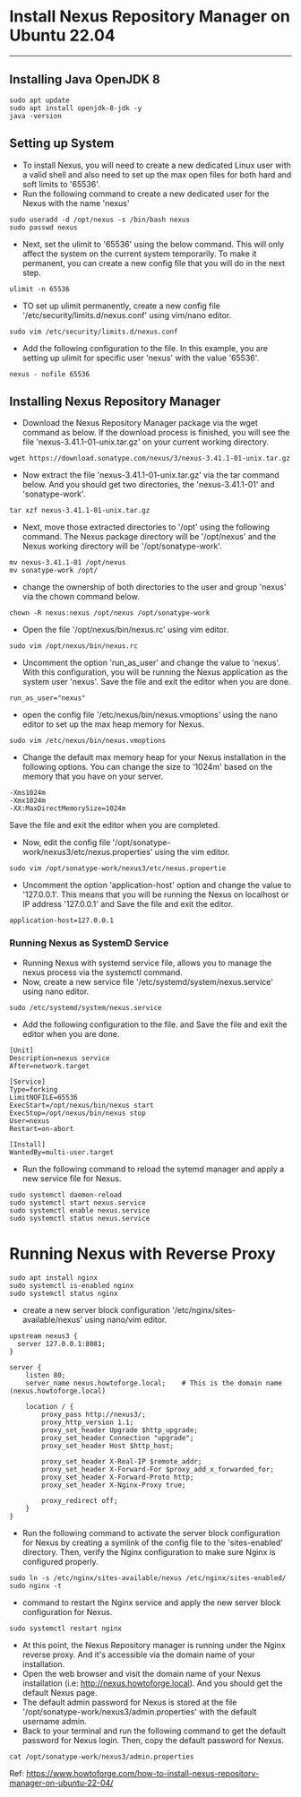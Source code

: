 # Install Nexus Repository Manager on Ubuntu 22.04
---------------------------------------------------

## Installing Java OpenJDK 8
```
sudo apt update
sudo apt install openjdk-8-jdk -y
java -version
```
## Setting up System
- To install Nexus, you will need to create a new dedicated Linux user with a valid shell and also need to set up the max open files for both hard and soft limits to '65536'.
- Run the following command to create a new dedicated user for the Nexus with the name 'nexus'
```
sudo useradd -d /opt/nexus -s /bin/bash nexus
sudo passwd nexus
```
- Next, set the ulimit to '65536' using the below command. This will only affect the system on the current system temporarily. To make it permanent, you can create a new config file that you will do in the next step.
```
ulimit -n 65536
```
- TO set up ulimit permanently, create a new config file '/etc/security/limits.d/nexus.conf' using vim/nano editor.
```
sudo vim /etc/security/limits.d/nexus.conf
```
- Add the following configuration to the file. In this example, you are setting up ulimit for specific user 'nexus' with the value '65536'.
```
nexus - nofile 65536
```
## Installing Nexus Repository Manager
- Download the Nexus Repository Manager package via the wget command as below. If the download process is finished, you will see the file 'nexus-3.41.1-01-unix.tar.gz' on your current working directory.
```
wget https://download.sonatype.com/nexus/3/nexus-3.41.1-01-unix.tar.gz
```
- Now extract the file 'nexus-3.41.1-01-unix.tar.gz' via the tar command below. And you should get two directories, the 'nexus-3.41.1-01' and 'sonatype-work'.
```
tar xzf nexus-3.41.1-01-unix.tar.gz
```
- Next, move those extracted directories to '/opt' using the following command. The Nexus package directory will be '/opt/nexus' and the Nexus working directory will be '/opt/sonatype-work'.
```
mv nexus-3.41.1-01 /opt/nexus
mv sonatype-work /opt/
```
- change the ownership of both directories to the user and group 'nexus' via the chown command below.
```
chown -R nexus:nexus /opt/nexus /opt/sonatype-work
```
- Open the file '/opt/nexus/bin/nexus.rc' using vim editor.
```
sudo vim /opt/nexus/bin/nexus.rc
```
- Uncomment the option 'run_as_user' and change the value to 'nexus'. With this configuration, you will be running the Nexus application as the system user 'nexus'. Save the file and exit the editor when you are done.
```
run_as_user="nexus"
```
- open the config file '/etc/nexus/bin/nexus.vmoptions' using the nano editor to set up the max heap memory for Nexus.
```
sudo vim /etc/nexus/bin/nexus.vmoptions
```
- Change the default max memory heap for your Nexus installation in the following options. You can change the size to '1024m' based on the memory that you have on your server.
```
-Xms1024m
-Xmx1024m
-XX:MaxDirectMemorySize=1024m
```
  Save the file and exit the editor when you are completed.
- Now, edit the config file '/opt/sonatype-work/nexus3/etc/nexus.properties' using the vim editor.
```
sudo vim /opt/sonatype-work/nexus3/etc/nexus.propertie
```
- Uncomment the option 'application-host' option and change the value to '127.0.0.1'. This means that you will be running the Nexus on localhost or IP address '127.0.0.1' and Save the file and exit the editor.
```
application-host=127.0.0.1
```
### Running Nexus as SystemD Service
- Running Nexus with systemd service file, allows you to manage the nexus process via the systemctl command.
- Now, create a new service file '/etc/systemd/system/nexus.service' using nano editor.
```
sudo /etc/systemd/system/nexus.service
```
- Add the following configuration to the file. and Save the file and exit the editor when you are done.
```
[Unit]
Description=nexus service
After=network.target

[Service]
Type=forking
LimitNOFILE=65536
ExecStart=/opt/nexus/bin/nexus start
ExecStop=/opt/nexus/bin/nexus stop
User=nexus
Restart=on-abort

[Install]
WantedBy=multi-user.target
```
- Run the following command to reload the sytemd manager and apply a new service file for Nexus.
```
sudo systemctl daemon-reload
sudo systemctl start nexus.service
sudo systemctl enable nexus.service
sudo systemctl status nexus.service
```

# Running Nexus with Reverse Proxy
```
sudo apt install nginx
sudo systemctl is-enabled nginx
sudo systemctl status nginx
```
- create a new server block configuration '/etc/nginx/sites-available/nexus' using nano/vim editor.
```
upstream nexus3 {
  server 127.0.0.1:8081;
}

server {
    listen 80;
    server_name nexus.howtoforge.local;    # This is the domain name (nexus.howtoforge.local)

    location / {
        proxy_pass http://nexus3/;
        proxy_http_version 1.1;
        proxy_set_header Upgrade $http_upgrade;
        proxy_set_header Connection "upgrade";
        proxy_set_header Host $http_host;

        proxy_set_header X-Real-IP $remote_addr;
        proxy_set_header X-Forward-For $proxy_add_x_forwarded_for;
        proxy_set_header X-Forward-Proto http;
        proxy_set_header X-Nginx-Proxy true;

        proxy_redirect off;
    }
}
```
- Run the following command to activate the server block configuration for Nexus by creating a symlink of the config file to the 'sites-enabled' directory. Then, verify the Nginx configuration to make sure Nginx is configured properly.
```
sudo ln -s /etc/nginx/sites-available/nexus /etc/nginx/sites-enabled/
sudo nginx -t
```
- command to restart the Nginx service and apply the new server block configuration for Nexus.
```
sudo systemctl restart nginx
```
- At this point, the Nexus Repository manager is running under the Nginx reverse proxy. And it's accessible via the domain name of your installation.
- Open the web browser and visit the domain name of your Nexus installation (i.e: http://nexus.howtoforge.local). And you should get the default Nexus page.
- The default admin password for Nexus is stored at the file '/opt/sonatype-work/nexus3/admin.properties' with the default username admin.
- Back to your terminal and run the following command to get the default password for Nexus login. Then, copy the default password for Nexus.
```
cat /opt/sonatype-work/nexus3/admin.properties
```

Ref: https://www.howtoforge.com/how-to-install-nexus-repository-manager-on-ubuntu-22-04/










